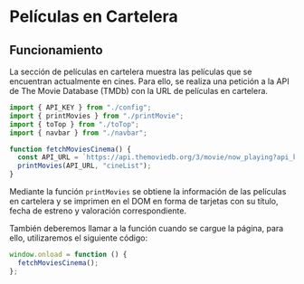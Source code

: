 # Películas en Cartelera

## Funcionamiento

La sección de películas en cartelera muestra las películas que se encuentran actualmente en cines. Para ello, se realiza una petición a la API de The Movie Database (TMDb) con la URL de películas en cartelera.

```javascript title="index.js"
import { API_KEY } from "./config";
import { printMovies } from "./printMovie";
import { toTop } from "./toTop";
import { navbar } from "./navbar";

function fetchMoviesCinema() {
  const API_URL = `https://api.themoviedb.org/3/movie/now_playing?api_key=${API_KEY}&language=es-ES`;
  printMovies(API_URL, "cineList");
}
```

Mediante la función `printMovies` se obtiene la información de las películas en cartelera y se imprimen en el DOM en forma de tarjetas con su título, fecha de estreno y valoración correspondiente.

También deberemos llamar a la función cuando se cargue la página, para ello, utilizaremos el siguiente código:

```javascript title="index.js"
window.onload = function () {
  fetchMoviesCinema();
};
```
